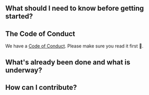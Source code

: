 ## What should I need to know before getting started?

## The Code of Conduct
We have a [Code of Conduct](./codeofconduct.md). Please make sure you read it first 🙂.

## What's already been done and what is underway?


## How can I contribute?
